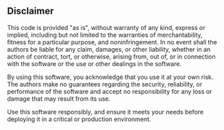 ## Disclaimer

This code is provided "as is", without warranty of any kind, express or implied, including but not limited to the warranties of merchantability, fitness for a particular purpose, and noninfringement. In no event shall the authors be liable for any claim, damages, or other liability, whether in an action of contract, tort, or otherwise, arising from, out of, or in connection with the software or the use or other dealings in the software.

By using this software, you acknowledge that you use it at your own risk. The authors make no guarantees regarding the security, reliability, or performance of the software and accept no responsibility for any loss or damage that may result from its use.

Use this software responsibly, and ensure it meets your needs before deploying it in a critical or production environment.
